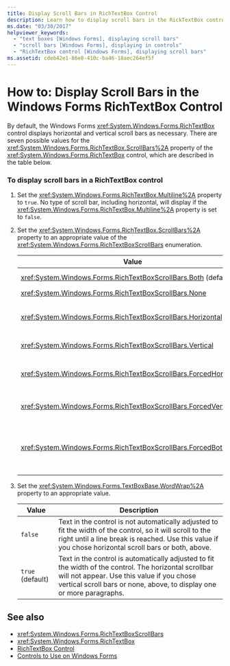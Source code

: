```yaml
---
title: Display Scroll Bars in RichTextBox Control
description: Learn how to display scroll bars in the RickTextBox control and explore the seven optional values available.
ms.date: "03/30/2017"
helpviewer_keywords: 
  - "text boxes [Windows Forms], displaying scroll bars"
  - "scroll bars [Windows Forms], displaying in controls"
  - "RichTextBox control [Windows Forms], displaying scroll bars"
ms.assetid: cdeb42e1-86e8-410c-ba46-18aec264ef5f
---
```

# How to: Display Scroll Bars in the Windows Forms RichTextBox Control
By default, the Windows Forms <xref:System.Windows.Forms.RichTextBox> control displays horizontal and vertical scroll bars as necessary. There are seven possible values for the <xref:System.Windows.Forms.RichTextBox.ScrollBars%2A> property of the <xref:System.Windows.Forms.RichTextBox> control, which are described in the table below.  
  
### To display scroll bars in a RichTextBox control  
  
1. Set the <xref:System.Windows.Forms.RichTextBox.Multiline%2A> property to `true`. No type of scroll bar, including horizontal, will display if the <xref:System.Windows.Forms.RichTextBox.Multiline%2A> property is set to `false`.  
  
2. Set the <xref:System.Windows.Forms.RichTextBox.ScrollBars%2A> property to an appropriate value of the <xref:System.Windows.Forms.RichTextBoxScrollBars> enumeration.  
  
    |Value|Description|  
    |-----------|-----------------|  
    |<xref:System.Windows.Forms.RichTextBoxScrollBars.Both> (default)|Displays horizontal or vertical scroll bars, or both, only when text exceeds the width or length of the control.|  
    |<xref:System.Windows.Forms.RichTextBoxScrollBars.None>|Never displays any type of scroll bar.|  
    |<xref:System.Windows.Forms.RichTextBoxScrollBars.Horizontal>|Displays a horizontal scroll bar only when the text exceeds the width of the control. (For this to occur, the <xref:System.Windows.Forms.TextBoxBase.WordWrap%2A> property must be set to `false`.)|  
    |<xref:System.Windows.Forms.RichTextBoxScrollBars.Vertical>|Displays a vertical scroll bar only when the text exceeds the height of the control.|  
    |<xref:System.Windows.Forms.RichTextBoxScrollBars.ForcedHorizontal>|Displays a horizontal scroll bar when the <xref:System.Windows.Forms.TextBoxBase.WordWrap%2A> property is set to `false`. The scroll bar appears dimmed when text does not exceed the width of the control.|  
    |<xref:System.Windows.Forms.RichTextBoxScrollBars.ForcedVertical>|Always displays a vertical scroll bar. The scroll bar appears dimmed when text does not exceed the length of the control.|  
    |<xref:System.Windows.Forms.RichTextBoxScrollBars.ForcedBoth>|Always displays a vertical scrollbar. Displays a horizontal scroll bar when the <xref:System.Windows.Forms.TextBoxBase.WordWrap%2A> property is set to `false`. The scroll bars appear grayed when text does not exceed the width or length of the control.|  
  
3. Set the <xref:System.Windows.Forms.TextBoxBase.WordWrap%2A> property to an appropriate value.  
  
    |Value|Description|  
    |-----------|-----------------|  
    |`false`|Text in the control is not automatically adjusted to fit the width of the control, so it will scroll to the right until a line break is reached. Use this value if you chose horizontal scroll bars or both, above.|  
    |`true` (default)|Text in the control is automatically adjusted to fit the width of the control. The horizontal scrollbar will not appear. Use this value if you chose vertical scroll bars or none, above, to display one or more paragraphs.|  
  
## See also

- <xref:System.Windows.Forms.RichTextBoxScrollBars>
- <xref:System.Windows.Forms.RichTextBox>
- [RichTextBox Control](richtextbox-control-windows-forms.md)
- [Controls to Use on Windows Forms](controls-to-use-on-windows-forms.md)
